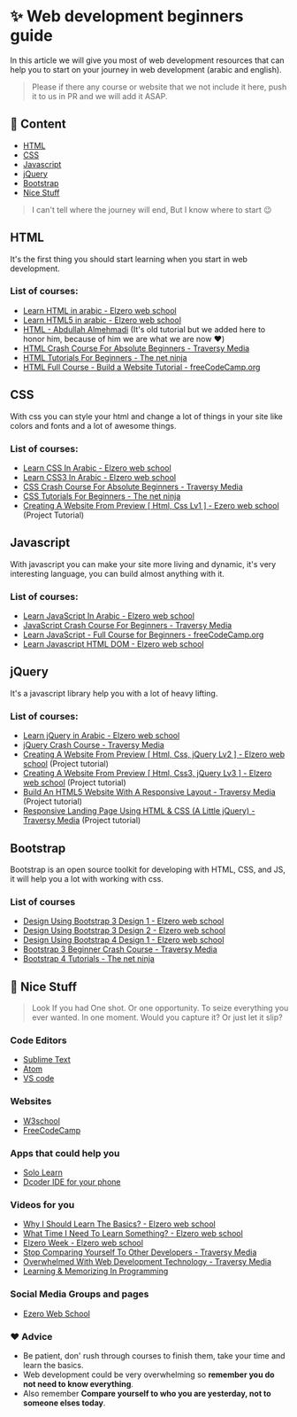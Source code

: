 # :sparkles: Web development beginners guide

In this article we will give you most of web development resources that can help you to start on your journey in web development (arabic and english).

> Please if there any course or website that we not include it here, push it to us in PR and we will add it ASAP.

## :notebook: Content
* [HTML](#html)
* [CSS](#css)
* [Javascript](#javascript)
* [jQuery](#jquery)
* [Bootstrap](#bootstrap)
* [Nice Stuff](#:tada:-nice-stuff)

> I can't tell where the journey will end, But I know where to start :wink:

## HTML
It's the first thing you should start learning when you start in web development.

### List of courses:
* [Learn HTML in arabic - Elzero web school](https://www.youtube.com/playlist?list=PLDoPjvoNmBAwClZ1PDcjWilxp9YERUbNt)
* [Learn HTML5 in arabic - Elzero web school](https://www.youtube.com/playlist?list=PLDoPjvoNmBAyXCAQMLhDRZsLi_HurqTBZ)
* [HTML - Abdullah Almehmadi](https://www.youtube.com/playlist?list=PLCCEB165720B4486B) (It's old tutorial but we added here to honor him, because of him we are what we are now :heart:)
* [HTML Crash Course For Absolute Beginners - Traversy Media](https://www.youtube.com/watch?v=UB1O30fR-EE)
* [HTML Tutorials For Beginners - The net ninja](https://www.youtube.com/playlist?list=PL4cUxeGkcC9ibZ2TSBaGGNrgh4ZgYE6Cc)
* [HTML Full Course - Build a Website Tutorial - freeCodeCamp.org](https://www.youtube.com/watch?v=pQN-pnXPaVg)


## CSS
With css you can style your html and change a lot of things in your site like colors and fonts and a lot of awesome things.

### List of courses:
* [Learn CSS In Arabic - Elzero web school](https://www.youtube.com/playlist?list=PLDoPjvoNmBAzAeIcXA3_JsmSkPKOs9W-Y)
* [Learn CSS3 In Arabic - Elzero web school](https://www.youtube.com/playlist?list=PLDoPjvoNmBAyEyQaHOHO1HJtmSgGt07VC)
* [CSS Crash Course For Absolute Beginners - Traversy Media](https://www.youtube.com/watch?v=yfoY53QXEnI)
* [CSS Tutorials For Beginners - The net ninja](https://www.youtube.com/playlist?list=PL4cUxeGkcC9gQeDH6xYhmO-db2mhoTSrT)
* [Creating A Website From Preview [ Html, Css Lv1 ] - Ezero web school](https://www.youtube.com/playlist?list=PLDoPjvoNmBAxzmjuEpKP8r4sVWEtFvKoq) (Project Tutorial)

## Javascript
With javascript you can make your site more living and dynamic, it's very interesting language, you can build almost anything with it.

### List of courses:
* [Learn JavaScript In Arabic - Elzero web school](https://www.youtube.com/playlist?list=PLDoPjvoNmBAw6p0z0Ek0OjPzeXoqlFlCh)
* [JavaScript Crash Course For Beginners - Traversy Media](https://www.youtube.com/watch?v=hdI2bqOjy3c)
* [Learn JavaScript - Full Course for Beginners - freeCodeCamp.org](https://www.youtube.com/watch?v=PkZNo7MFNFg)
* [Learn Javascript HTML DOM - Elzero web school](https://www.youtube.com/playlist?list=PLDoPjvoNmBAxx97QDMOCpzxbu1ZHJ4i7i)

## jQuery
It's a javascript library help you with a lot of heavy lifting.

### List of courses:
* [Learn jQuery in Arabic - Elzero web school](https://www.youtube.com/playlist?list=PLDoPjvoNmBAwXDFEEpc8TT6MFbDAC5XNB)
* [jQuery Crash Course - Traversy Media](https://www.youtube.com/playlist?list=PLillGF-RfqbYJVXBgZ_nA7FTAAEpp_IAc)
* [Creating A Website From Preview [ Html, Css, jQuery Lv2 ] - Elzero web school](https://www.youtube.com/playlist?list=PLDoPjvoNmBAwccMO4JiLP_vJHxJ_NWeqL) (Project tutorial)
* [Creating A Website From Preview [ Html, Css3, jQuery Lv3 ] - Elzero web school](https://www.youtube.com/playlist?list=PLDoPjvoNmBAzVWN837CWYXS18LJ69HvRV) (Project tutorial)
* [Build An HTML5 Website With A Responsive Layout - Traversy Media](https://www.youtube.com/watch?v=Wm6CUkswsNw&list=PLillGF-RfqbZTASqIqdvm1R5mLrQq79CU&index=4&t=0s) (Project tutorial)
* [Responsive Landing Page Using HTML & CSS (A Little jQuery) - Traversy Media](https://www.youtube.com/watch?v=GJXXf3_dcng&list=PLillGF-RfqbZTASqIqdvm1R5mLrQq79CU&index=8&t=0s) (Project tutorial)


## Bootstrap
Bootstrap is an open source toolkit for developing with HTML, CSS, and JS, it will help you a lot with working with css.

### List of courses
* [Design Using Bootstrap 3 Design 1 - Elzero web school](https://www.youtube.com/playlist?list=PLDoPjvoNmBAw24EjNUp_88S1VeaNK8Cts)
* [Design Using Bootstrap 3 Design 2 - Elzero web school](https://www.youtube.com/playlist?list=PLDoPjvoNmBAxYmbhnyM0yxH3OzhoDiAP9)
* [Design Using Bootstrap 4 Design 1 - Elzero web school](https://www.youtube.com/playlist?list=PLDoPjvoNmBAy0dU3C3_lNRTSTtqePEsI2)
* [Bootstrap 3 Beginner Crash Course - Traversy Media](https://www.youtube.com/watch?v=5GcQtLDGXy8)
* [Bootstrap 4 Tutorials - The net ninja](https://www.youtube.com/playlist?list=PL4cUxeGkcC9jE_cGvLLC60C_PeF_24pvv)


## :tada: Nice Stuff

>Look If you had One shot. Or one opportunity. To seize everything you ever wanted. In one moment. Would you capture it? Or just let it slip?

### Code Editors
* [Sublime Text](https://www.sublimetext.com/)
* [Atom](https://atom.io/)
* [VS code](https://code.visualstudio.com/)

### Websites 
* [W3school](https://www.w3schools.com/html)
* [FreeCodeCamp](https://www.freecodecamp.org/)

### Apps that could help you
* [Solo Learn](https://www.sololearn.com/)
* [Dcoder IDE for your phone](https://dcoder.tech/)

### Videos for you
* [Why I Should Learn The Basics? - Elzero web school](https://www.youtube.com/watch?v=j-MPYaSuQF4&list=PLDoPjvoNmBAy0LMYbcXDxts0cRnX6bcWY&index=7&t=0s)
* [What Time I Need To Learn Something? - Elzero web school](https://www.youtube.com/watch?v=cYMuoAJJhcE&list=PLDoPjvoNmBAy0LMYbcXDxts0cRnX6bcWY&index=8)
* [Elzero Week - Elzero web school](https://www.youtube.com/playlist?list=PLDoPjvoNmBAz9ba3wYS11XbXStuex9CM6)
* [Stop Comparing Yourself To Other Developers - Traversy Media](https://www.youtube.com/watch?v=LwbhBz9jx-M&list=PLillGF-RfqbZ_hV3gQav81bUCpCANWXOu&index=46&t=0s)
* [Overwhelmed With Web Development Technology - Traversy Media](https://www.youtube.com/watch?v=fLFayoeAzQA&list=PLillGF-RfqbZ_hV3gQav81bUCpCANWXOu&index=3&t=547s)
* [Learning & Memorizing In Programming](https://www.youtube.com/watch?v=askbjJx-BQg&list=PLillGF-RfqbZ_hV3gQav81bUCpCANWXOu&index=8&t=0s)

### Social Media Groups and pages
* [Ezero Web School](https://www.facebook.com/groups/ElzeroWebSchool/?ref=bookmarks)

### :hearts: Advice
* Be patient, don' rush through courses to finish them, take your time and learn the basics.
* Web development could be very overwhelming so **remember you do not need to know everything**.
* Also remember **Compare yourself to who you are yesterday, not to someone elses today**.